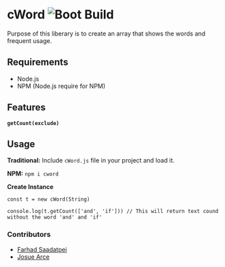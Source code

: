 # cWord ![Boot Build](https://img.shields.io/badge/Build-0.0.5-green.svg)
Purpose of this liberary is to create an array that shows the words and frequent usage. 


## Requirements

* Node.js
* NPM (Node.js require for NPM) 

## Features
**`getCount(exclude)`**

## Usage
**Traditional:** Include `cWord.js` file in your project and load it. 

**NPM:** `npm i cword`

**Create Instance**
```
const t = new cWord(String)

console.log(t.getCount(['and', 'if'])) // This will return text cound without the word 'and' and 'if'
```

### Contributors
- [Farhad Saadatpei](https://github.com/Farhadsaadatpei)
- [Josue Arce](https://github.com/Josuerc026)
